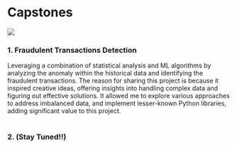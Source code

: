 # Capstones
![](https://komarev.com/ghpvc/?username=fudge-fantastic&label=VIEWS+COUNT&style=flat-square)

### 1. Fraudulent Transactions Detection
Leveraging a combination of statistical analysis and ML algorithms by analyzing the anomaly within the historical data and identifying the fraudulent transactions. 
The reason for sharing this project is because it inspired creative ideas, offering insights into handling complex data and figuring out effective solutions. 
It allowed me to explore various approaches to address imbalanced data, and implement lesser-known Python libraries, adding significant value to this project.
<br><br>
### 2. (Stay Tuned!!)
